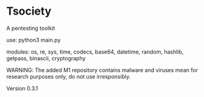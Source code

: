 # Tsociety
A pentesting toolkit

use: python3 main.py

modules:
os,
re,
sys,
time,
codecs,
base64,
datetime,
random,
hashlib,
getpass,
binascii,
cryptography

WARNING: The added M1 repository contains malware and viruses mean for research purposes only, do not use irresponsibly.

Version 0.3.1
